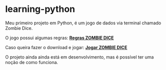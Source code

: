 # learning-python

Meu primeiro projeto em Python, é um jogo de dados via terminal chamado Zombie Dice. 

O jogo possui algumas regras: <a href="https://wellingtonmerlos.github.io/learning-python/projeto-zombie-dice/regras-zombie-dice.pdf"><strong>Regras ZOMBIE DICE</strong></a>

Caso queira fazer o download e jogar: <a href="https://wellingtonmerlos.github.io/learning-python/projeto-zombie-dice/projeto-zombie-dice.py"><strong>Jogar ZOMBIE DICE</strong></a>

O projeto ainda ainda está em desenvolvimento, mas é possível ter uma noção de como funciona.